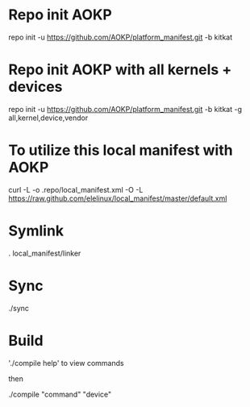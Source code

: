 # Repo init AOKP
repo init -u https://github.com/AOKP/platform_manifest.git -b kitkat

# Repo init AOKP with all kernels + devices
repo init -u https://github.com/AOKP/platform_manifest.git -b kitkat -g all,kernel,device,vendor 

# To utilize this local manifest with AOKP
curl -L -o .repo/local_manifest.xml -O -L https://raw.github.com/elelinux/local_manifest/master/default.xml

# Symlink
. local_manifest/linker

# Sync
./sync

# Build
  './compile help' to view commands

then

  ./compile "command" "device"


